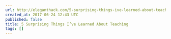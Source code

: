 ```yaml
---
url: http://eleganthack.com/5-surprising-things-ive-learned-about-teaching/
created_at: 2017-06-24 12:43 UTC
published: false
title: 5 Surprising Things I’ve Learned About Teaching
tags: []
---
```



